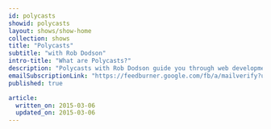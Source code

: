 ```yaml
---
id: polycasts
showid: polycasts
layout: shows/show-home
collection: shows
title: "Polycasts"
subtitle: "with Rob Dodson"
intro-title: "What are Polycasts?"
description: "Polycasts with Rob Dodson guide you through web development with Polymer, starting with using basic Polymer elements through to building a complete web app with routing and responsive elements."
emailSubscriptionLink: "https://feedburner.google.com/fb/a/mailverify?uri=Polycasts&amp;loc=en_US"
published: true

article:
  written_on: 2015-03-06
  updated_on: 2015-03-06
---
```



